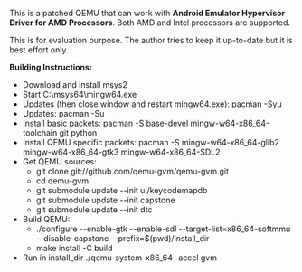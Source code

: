 This is a patched QEMU that can work with **Android Emulator Hypervisor Driver
for AMD Processors**. Both AMD and Intel processors are supported.

This is for evaluation purpose. The author tries to keep it up-to-date but it
is best effort only.

**Building Instructions:**

*   Download and install msys2 
*   Start C:\msys64\mingw64.exe
*   Updates (then close window and restart mingw64.exe): pacman -Syu
*   Updates: pacman -Su
*   Install basic packets: pacman -S base-devel mingw-w64-x86_64-toolchain git python
*   Install QEMU specific packets: pacman -S mingw-w64-x86_64-glib2 mingw-w64-x86_64-gtk3 mingw-w64-x86_64-SDL2
*   Get QEMU sources:
    *   git clone git://github.com/qemu-gvm/qemu-gvm.git
    *   cd qemu-gvm
    *   git submodule update --init ui/keycodemapdb
    *   git submodule update --init capstone
    *   git submodule update --init dtc
*   Build QEMU:
    *   ./configure --enable-gtk --enable-sdl --target-list=x86_64-softmmu --disable-capstone --prefix=$(pwd)/install_dir
    *   make install -C build
*   Run in install_dir ./qemu-system-x86_64 -accel gvm
